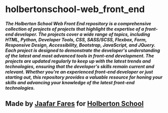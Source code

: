 # holbertonschool-web_front_end




##### The Holberton School Web Front End repository is a comprehensive collection of projects of projects that highlight the expertise of a front-end developer. The projects cover a wide range of topics, including HTML, Python, Developer Tools, CSS, SASS/SCSS, Flexbox, Form, Responsive Design, Accessibility, Bootstrap, JavaScript, and JQuery. Each project is designed to demonstrate the developer's understanding of the latest and most advanced tools in front-end development. The projects are updated regularly to keep up with the latest trends and technologies, ensuring that the developer's skills remain current and relevant. Whether you're an experienced front-end developer or just starting out, this repository provides a valuable resource for honing your skills and advancing your knowledge of the latest front-end technologies.



## Made by [Jaafar Fares](https://github.com/jaafarfares) for [Holberton School](https://www.holbertonschool.com/)
